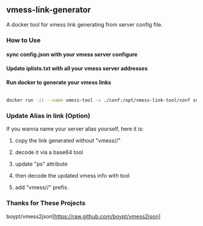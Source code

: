 ## vmess-link-generator

A docker tool for vmess link generating from server config file.


### How to Use


#### sync config.json with your vmess server configure


#### Update iplists.txt with all your vmess server addresses

#### Run docker to generate your vmess links

```bash

docker run -it --name vmess-tool -v ./conf:/opt/vmess-link-tool/conf sunnywalden/vmess-link-generator:latest

```


### Update Alias in link (Option)

If you wanna name your server alias yourself, here it is:

1) copy the link generated without "vmess//"

2) decode it via a base64 tool

3) update "ps" attribute

4) then decode the updated vmess info with tool

5) add "vmess//" prefix.


### Thanks for These Projects

boypt/vmess2json[https://raw.github.com/boypt/vmess2json]

